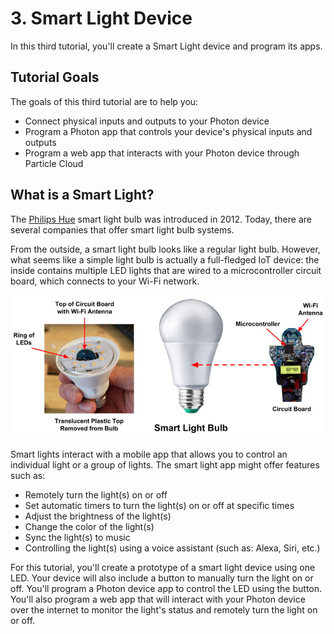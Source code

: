 # 3. Smart Light Device

In this third tutorial, you'll create a Smart Light device and program its apps.

## Tutorial Goals

The goals of this third tutorial are to help you:

* Connect physical inputs and outputs to your Photon device
* Program a Photon app that controls your device's physical inputs and outputs
* Program a web app that interacts with your Photon device through Particle Cloud

## What is a Smart Light?

The [Philips Hue](http://www2.meethue.com/en-us/) smart light bulb was introduced in 2012. Today, there are several companies that offer smart light bulb systems.

From the outside, a smart light bulb looks like a regular light bulb. However, what seems like a simple light bulb is actually a full-fledged IoT device:  the inside contains multiple LED lights that are wired to a microcontroller circuit board, which connects to your Wi-Fi network.

![](../../.gitbook/assets/smart-light-interior.jpg)

Smart lights interact with a mobile app that allows you to control an individual light or a group of lights. The smart light app might offer features such as:

* Remotely turn the light\(s\) on or off
* Set automatic timers to turn the light\(s\) on or off at specific times
* Adjust the brightness of the light\(s\)
* Change the color of the light\(s\)
* Sync the light\(s\) to music
* Controlling the light\(s\) using a voice assistant \(such as: Alexa, Siri, etc.\)

For this tutorial, you'll create a prototype of a smart light device using one LED. Your device will also include a button to manually turn the light on or off. You'll program a Photon device app to control the LED using the button. You'll also program a web app that will interact with your Photon device over the internet to monitor the light's status and remotely turn the light on or off.

